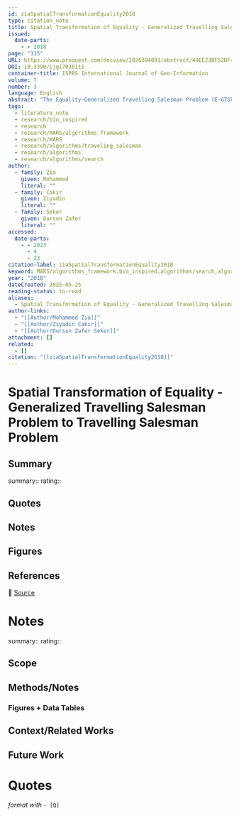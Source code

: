 ```yaml
---
id: ziaSpatialTransformationEquality2018
type: citation_note
title: Spatial Transformation of Equality - Generalized Travelling Salesman Problem to Travelling Salesman Problem
issued:
  date-parts:
    - - 2018
page: "115"
URL: https://www.proquest.com/docview/2026394891/abstract/49EE23BF52BF4663PQ/1
DOI: 10.3390/ijgi7030115
container-title: ISPRS International Journal of Geo-Information
volume: 7
number: 3
language: English
abstract: "The Equality-Generalized Travelling Salesman Problem (E-GTSP), which is an extension of the Travelling Salesman Problem (TSP), is stated as follows: given groups of points within a city, like banks, supermarkets, etc., find a minimum cost Hamiltonian cycle that visits each group exactly once. It can model many real-life combinatorial optimization scenarios more efficiently than TSP. This study presents five spatially driven search-algorithms for possible transformation of E-GTSP to TSP by considering the spatial spread of points in a given urban city. Presented algorithms are tested over 15 different cities, classified by their street-network’s fractal-dimension. Obtained results denote that the R-Search algorithm, which selects the points from each group based on their radial separation with respect to the start-end point, is the best search criterion for any E-GTSP to TSP conversion modelled for a city street network. An 8.8% length error has been reported for this algorithm."
tags:
  - literature_note
  - research/bio_inspired
  - research
  - research/MARS/algorithms_framework
  - research/MARS
  - research/algorithms/traveling_salesman
  - research/algorithms
  - research/algorithms/search
author:
  - family: Zia
    given: Mohammed
    literal: ""
  - family: Cakir
    given: Ziyadin
    literal: ""
  - family: Seker
    given: Dursun Zafer
    literal: ""
accessed:
  date-parts:
    - - 2023
      - 4
      - 23
citation-label: ziaSpatialTransformationEquality2018
keyword: MARS/algorithms_framework,bio_inspired,algorithms/search,algorithms/traveling_salesman
year: "2018"
dateCreated: 2025-05-25
reading-status: to-read
aliases:
  - Spatial Transformation of Equality - Generalized Travelling Salesman Problem to Travelling Salesman Problem
author-links:
  - "[[Author/Mohammed Zia]]"
  - "[[Author/Ziyadin Cakir]]"
  - "[[Author/Dursun Zafer Seker]]"
attachment: []
related:
  - []
citation: "[[ziaSpatialTransformationEquality2018]]"
---
```


# Spatial Transformation of Equality - Generalized Travelling Salesman Problem to Travelling Salesman Problem

## Summary
summary::
rating::

## Quotes

## Notes

## Figures

## References

🔗 [Source](https://www.proquest.com/docview/2026394891/abstract/49EE23BF52BF4663PQ/1)


# Notes 
summary::
rating:: 
## Scope
## Methods/Notes
### Figures + Data Tables
## Context/Related Works
## Future Work


# Quotes
 *format with* `- [Q]`
